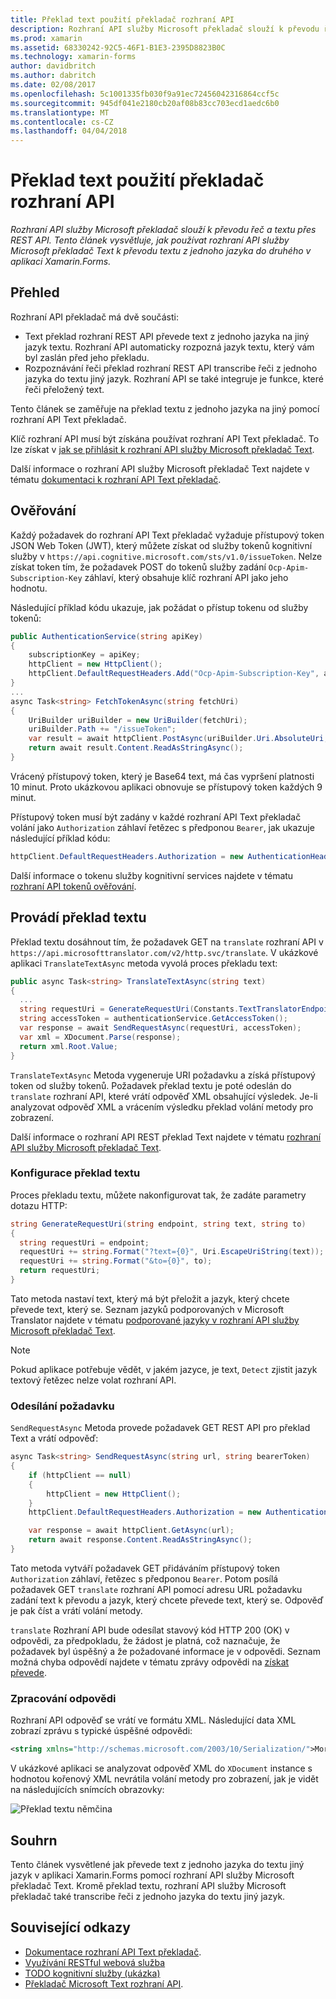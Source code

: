 ```yaml
---
title: Překlad text použití překladač rozhraní API
description: Rozhraní API služby Microsoft překladač slouží k převodu řeč a textu přes REST API. Tento článek vysvětluje, jak používat rozhraní API služby Microsoft překladač Text k převodu textu z jednoho jazyka do druhého v aplikaci Xamarin.Forms.
ms.prod: xamarin
ms.assetid: 68330242-92C5-46F1-B1E3-2395D8823B0C
ms.technology: xamarin-forms
author: davidbritch
ms.author: dabritch
ms.date: 02/08/2017
ms.openlocfilehash: 5c1001335fb030f9a91ec72456042316864ccf5c
ms.sourcegitcommit: 945df041e2180cb20af08b83cc703ecd1aedc6b0
ms.translationtype: MT
ms.contentlocale: cs-CZ
ms.lasthandoff: 04/04/2018
---
```

# <a name="text-translation-using-the-translator-api"></a>Překlad text použití překladač rozhraní API

_Rozhraní API služby Microsoft překladač slouží k převodu řeč a textu přes REST API. Tento článek vysvětluje, jak používat rozhraní API služby Microsoft překladač Text k převodu textu z jednoho jazyka do druhého v aplikaci Xamarin.Forms._

## <a name="overview"></a>Přehled

Rozhraní API překladač má dvě součásti:

- Text překlad rozhraní REST API převede text z jednoho jazyka na jiný jazyk textu. Rozhraní API automaticky rozpozná jazyk textu, který vám byl zaslán před jeho překladu.
- Rozpoznávání řeči překlad rozhraní REST API transcribe řeči z jednoho jazyka do textu jiný jazyk. Rozhraní API se také integruje je funkce, které řeči přeložený text.

Tento článek se zaměřuje na překlad textu z jednoho jazyka na jiný pomocí rozhraní API Text překladač.

Klíč rozhraní API musí být získána používat rozhraní API Text překladač. To lze získat v [jak se přihlásit k rozhraní API služby Microsoft překladač Text](/azure/cognitive-services/translator/translator-text-how-to-signup/).

Další informace o rozhraní API služby Microsoft překladač Text najdete v tématu [dokumentaci k rozhraní API Text překladač](/azure/cognitive-services/translator/).

## <a name="authentication"></a>Ověřování

Každý požadavek do rozhraní API Text překladač vyžaduje přístupový token JSON Web Token (JWT), který můžete získat od služby tokenů kognitivní služby v `https://api.cognitive.microsoft.com/sts/v1.0/issueToken`. Nelze získat token tím, že požadavek POST do tokenů služby zadání `Ocp-Apim-Subscription-Key` záhlaví, který obsahuje klíč rozhraní API jako jeho hodnotu.

Následující příklad kódu ukazuje, jak požádat o přístup tokenu od služby tokenů:

```csharp
public AuthenticationService(string apiKey)
{
    subscriptionKey = apiKey;
    httpClient = new HttpClient();
    httpClient.DefaultRequestHeaders.Add("Ocp-Apim-Subscription-Key", apiKey);
}
...
async Task<string> FetchTokenAsync(string fetchUri)
{
    UriBuilder uriBuilder = new UriBuilder(fetchUri);
    uriBuilder.Path += "/issueToken";
    var result = await httpClient.PostAsync(uriBuilder.Uri.AbsoluteUri, null);
    return await result.Content.ReadAsStringAsync();
}
```

Vrácený přístupový token, který je Base64 text, má čas vypršení platnosti 10 minut. Proto ukázkovou aplikaci obnovuje se přístupový token každých 9 minut.

Přístupový token musí být zadány v každé rozhraní API Text překladač volání jako `Authorization` záhlaví řetězec s předponou `Bearer`, jak ukazuje následující příklad kódu:

```csharp
httpClient.DefaultRequestHeaders.Authorization = new AuthenticationHeaderValue("Bearer", bearerToken);
```

Další informace o tokenu služby kognitivní services najdete v tématu [rozhraní API tokenů ověřování](http://docs.microsofttranslator.com/oauth-token.html).

## <a name="performing-text-translation"></a>Provádí překlad textu

Překlad textu dosáhnout tím, že požadavek GET na `translate` rozhraní API v `https://api.microsofttranslator.com/v2/http.svc/translate`. V ukázkové aplikaci `TranslateTextAsync` metoda vyvolá proces překladu text:

```csharp
public async Task<string> TranslateTextAsync(string text)
{
  ...
  string requestUri = GenerateRequestUri(Constants.TextTranslatorEndpoint, text, "en", "de");
  string accessToken = authenticationService.GetAccessToken();
  var response = await SendRequestAsync(requestUri, accessToken);
  var xml = XDocument.Parse(response);
  return xml.Root.Value;
}
```

`TranslateTextAsync` Metoda vygeneruje URI požadavku a získá přístupový token od služby tokenů. Požadavek překlad textu je poté odeslán do `translate` rozhraní API, které vrátí odpověď XML obsahující výsledek. Je-li analyzovat odpověď XML a vrácením výsledku překlad volání metody pro zobrazení.

Další informace o rozhraní API REST překlad Text najdete v tématu [rozhraní API služby Microsoft překladač Text](http://docs.microsofttranslator.com/text-translate.html).

### <a name="configuring-text-translation"></a>Konfigurace překlad textu

Proces překladu textu, můžete nakonfigurovat tak, že zadáte parametry dotazu HTTP:

```csharp
string GenerateRequestUri(string endpoint, string text, string to)
{
  string requestUri = endpoint;
  requestUri += string.Format("?text={0}", Uri.EscapeUriString(text));
  requestUri += string.Format("&to={0}", to);
  return requestUri;
}
```

Tato metoda nastaví text, který má být přeložit a jazyk, který chcete převede text, který se. Seznam jazyků podporovaných v Microsoft Translator najdete v tématu [podporované jazyky v rozhraní API služby Microsoft překladač Text](/azure/cognitive-services/translator/languages/).

> [!NOTE]
> Pokud aplikace potřebuje vědět, v jakém jazyce, je text, `Detect` zjistit jazyk textový řetězec nelze volat rozhraní API.

### <a name="sending-the-request"></a>Odesílání požadavku

`SendRequestAsync` Metoda provede požadavek GET REST API pro překlad Text a vrátí odpověď:

```csharp
async Task<string> SendRequestAsync(string url, string bearerToken)
{
    if (httpClient == null)
    {
        httpClient = new HttpClient();
    }
    httpClient.DefaultRequestHeaders.Authorization = new AuthenticationHeaderValue("Bearer", bearerToken);

    var response = await httpClient.GetAsync(url);
    return await response.Content.ReadAsStringAsync();
}
```

Tato metoda vytváří požadavek GET přidáváním přístupový token `Authorization` záhlaví, řetězec s předponou `Bearer`. Potom posílá požadavek GET `translate` rozhraní API pomocí adresu URL požadavku zadání text k převodu a jazyk, který chcete převede text, který se. Odpověď je pak číst a vrátí volání metody.

`translate` Rozhraní API bude odesílat stavový kód HTTP 200 (OK) v odpovědi, za předpokladu, že žádost je platná, což naznačuje, že požadavek byl úspěšný a že požadované informace je v odpovědi. Seznam možná chyba odpovědí najdete v tématu zprávy odpovědi na [získat převede](http://docs.microsofttranslator.com/text-translate.html#!/default/get_Translate).

### <a name="processing-the-response"></a>Zpracování odpovědi

Rozhraní API odpověď se vrátí ve formátu XML. Následující data XML zobrazí zprávu s typické úspěšné odpovědi:

```xml
<string xmlns="http://schemas.microsoft.com/2003/10/Serialization/">Morgen kaufen gehen ein</string>
```

V ukázkové aplikaci se analyzovat odpověď XML do `XDocument` instance s hodnotou kořenový XML nevrátila volání metody pro zobrazení, jak je vidět na následujících snímcích obrazovky:

![](text-translation-images/text-translation.png "Překlad textu němčina")

## <a name="summary"></a>Souhrn

Tento článek vysvětlené jak převede text z jednoho jazyka do textu jiný jazyk v aplikaci Xamarin.Forms pomocí rozhraní API služby Microsoft překladač Text. Kromě překlad textu, rozhraní API služby Microsoft překladač také transcribe řeči z jednoho jazyka do textu jiný jazyk.

## <a name="related-links"></a>Související odkazy

- [Dokumentace rozhraní API Text překladač](/azure/cognitive-services/translator/).
- [Využívání RESTful webová služba](~/xamarin-forms/data-cloud/consuming/rest.md)
- [TODO kognitivní služby (ukázka)](https://developer.xamarin.com/samples/xamarin-forms/WebServices/TodoCognitiveServices/)
- [Překladač Microsoft Text rozhraní API](http://docs.microsofttranslator.com/text-translate.html).
